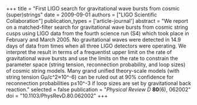 +++
title = "First LIGO search for gravitational wave bursts from cosmic (super)strings"
date = 2009-09-01
authors = ["LIGO Scientific Collaboration"]
publication_types = ['article-journal']
abstract = "We report on a matched-filter search for gravitational wave bursts from cosmic string cusps using LIGO data from the fourth science run (S4) which took place in February and March 2005. No gravitational waves were detected in 14.9 days of data from times when all three LIGO detectors were operating. We interpret the result in terms of a frequentist upper limit on the rate of gravitational wave bursts and use the limits on the rate to constrain the parameter space (string tension, reconnection probability, and loop sizes) of cosmic string models. Many grand unified theory-scale models (with string tension Gμ/c^2≈10^-6) can be ruled out at 90% confidence for reconnection probabilities p≤10^-3 if loop sizes are set by gravitational back reaction."
selected = false
publication = "*Physical Review D* **80**(6), 062002"
doi = "10.1103/PhysRevD.80.062002"
+++
